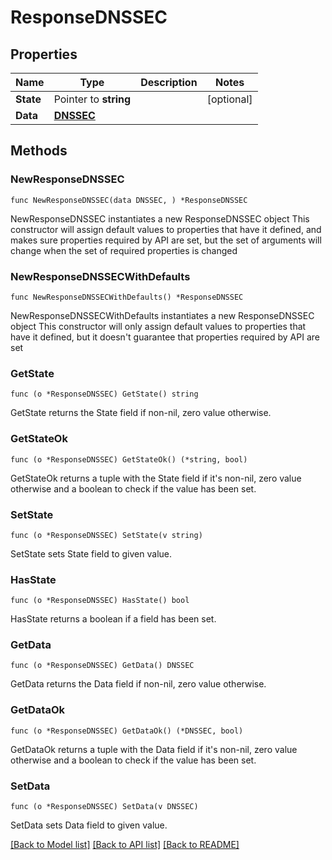 # ResponseDNSSEC

## Properties

Name | Type | Description | Notes
------------ | ------------- | ------------- | -------------
**State** | Pointer to **string** |  | [optional] 
**Data** | [**DNSSEC**](DNSSEC.md) |  | 

## Methods

### NewResponseDNSSEC

`func NewResponseDNSSEC(data DNSSEC, ) *ResponseDNSSEC`

NewResponseDNSSEC instantiates a new ResponseDNSSEC object
This constructor will assign default values to properties that have it defined,
and makes sure properties required by API are set, but the set of arguments
will change when the set of required properties is changed

### NewResponseDNSSECWithDefaults

`func NewResponseDNSSECWithDefaults() *ResponseDNSSEC`

NewResponseDNSSECWithDefaults instantiates a new ResponseDNSSEC object
This constructor will only assign default values to properties that have it defined,
but it doesn't guarantee that properties required by API are set

### GetState

`func (o *ResponseDNSSEC) GetState() string`

GetState returns the State field if non-nil, zero value otherwise.

### GetStateOk

`func (o *ResponseDNSSEC) GetStateOk() (*string, bool)`

GetStateOk returns a tuple with the State field if it's non-nil, zero value otherwise
and a boolean to check if the value has been set.

### SetState

`func (o *ResponseDNSSEC) SetState(v string)`

SetState sets State field to given value.

### HasState

`func (o *ResponseDNSSEC) HasState() bool`

HasState returns a boolean if a field has been set.

### GetData

`func (o *ResponseDNSSEC) GetData() DNSSEC`

GetData returns the Data field if non-nil, zero value otherwise.

### GetDataOk

`func (o *ResponseDNSSEC) GetDataOk() (*DNSSEC, bool)`

GetDataOk returns a tuple with the Data field if it's non-nil, zero value otherwise
and a boolean to check if the value has been set.

### SetData

`func (o *ResponseDNSSEC) SetData(v DNSSEC)`

SetData sets Data field to given value.



[[Back to Model list]](../README.md#documentation-for-models) [[Back to API list]](../README.md#documentation-for-api-endpoints) [[Back to README]](../README.md)


